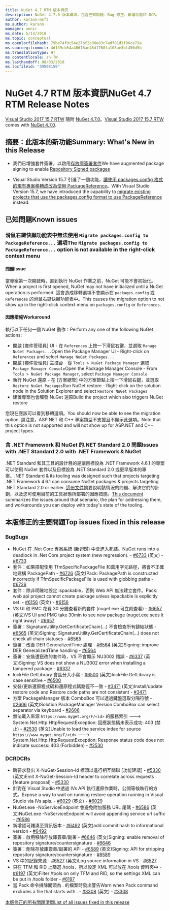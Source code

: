 ```yaml
---
title: NuGet 4.7 RTM 版本資訊
description: NuGet 4.7.0 版本資訊，包含已知問題、Bug 修正、新增功能和 DCR。
author: karann-msft
ms.author: karann
manager: unnir
ms.date: 5/14/2018
ms.topic: conceptual
ms.openlocfilehash: 79be74f9c54e27bf2c08e83c7adf81d1f96ce79a
ms.sourcegitcommit: 4d139cb54a46616ae48d1768fa108ae3bf450d5b
ms.translationtype: HT
ms.contentlocale: zh-TW
ms.lasthandoff: 08/03/2018
ms.locfileid: "39508159"
---
```

# <a name="nuget-47-rtm-release-notes"></a><span data-ttu-id="aa059-103">NuGet 4.7 RTM 版本資訊</span><span class="sxs-lookup"><span data-stu-id="aa059-103">NuGet 4.7 RTM Release Notes</span></span>

<span data-ttu-id="aa059-104">[Visual Studio 2017 15.7 RTW](https://www.visualstudio.com/news/releasenotes/vs2017-relnotes) 隨附 [NuGet 4.7.0](https://dist.nuget.org/win-x86-commandline/v4.7.0/nuget.exe)。</span><span class="sxs-lookup"><span data-stu-id="aa059-104">[Visual Studio 2017 15.7 RTW](https://www.visualstudio.com/news/releasenotes/vs2017-relnotes) comes with [NuGet 4.7.0](https://dist.nuget.org/win-x86-commandline/v4.7.0/nuget.exe).</span></span>

## <a name="summary-whats-new-in-this-release"></a><span data-ttu-id="aa059-105">摘要：此版本的新功能</span><span class="sxs-lookup"><span data-stu-id="aa059-105">Summary: What's New in this Release</span></span>

* <span data-ttu-id="aa059-106">我們已增強套件簽署，以啟用[存放庫簽署套件](https://github.com/NuGet/Home/wiki/Repository-Signatures)</span><span class="sxs-lookup"><span data-stu-id="aa059-106">We have augmented package signing to enable [Repository Signed packages](https://github.com/NuGet/Home/wiki/Repository-Signatures)</span></span>

* <span data-ttu-id="aa059-107">Visual Studio Version 15.7 引進了一個功能，[讓使用 packages.config 格式的現有專案移轉成改為使用 PackageReference](https://docs.microsoft.com/en-us/nuget/reference/migrate-packages-config-to-package-reference)。</span><span class="sxs-lookup"><span data-stu-id="aa059-107">With Visual Studio Version 15.7, we have introduced the capability to [migrate existing projects that use the packages.config format to use PackageReference](https://docs.microsoft.com/en-us/nuget/reference/migrate-packages-config-to-package-reference) instead.</span></span>

## <a name="known-issues"></a><span data-ttu-id="aa059-108">已知問題</span><span class="sxs-lookup"><span data-stu-id="aa059-108">Known issues</span></span>

### <a name="the-migrate-packagesconfig-to-packagereference-option-is-not-available-in-the-right-click-context-menu"></a><span data-ttu-id="aa059-109">滑鼠右鍵快顯功能表中無法使用 `Migrate packages.config to PackageReference...` 選項</span><span class="sxs-lookup"><span data-stu-id="aa059-109">The `Migrate packages.config to PackageReference...` option is not available in the right-click context menu</span></span>

#### <a name="issue"></a><span data-ttu-id="aa059-110">問題</span><span class="sxs-lookup"><span data-stu-id="aa059-110">Issue</span></span>

<span data-ttu-id="aa059-111">當專案第一次開啟時，直到執行 NuGet 作業之前，NuGet 可能不會初始化。</span><span class="sxs-lookup"><span data-stu-id="aa059-111">When a project is first opened, NuGet may not have initialized until a NuGet operation is performed.</span></span> <span data-ttu-id="aa059-112">這會造成移轉選項不會顯示在 `packages.config` 或 `References` 的滑鼠右鍵快顯功能表中。</span><span class="sxs-lookup"><span data-stu-id="aa059-112">This causes the migration option to not show up in the right-click context menu on `packages.config` or `References`.</span></span>

#### <a name="workaround"></a><span data-ttu-id="aa059-113">因應措施</span><span class="sxs-lookup"><span data-stu-id="aa059-113">Workaround</span></span>

<span data-ttu-id="aa059-114">執行以下任何一個 NuGet 動作：</span><span class="sxs-lookup"><span data-stu-id="aa059-114">Perform any one of the following NuGet actions:</span></span>
* <span data-ttu-id="aa059-115">開啟 [套件管理員] UI - 在 `References` 上按一下滑鼠右鍵，並選取 `Manage NuGet Packages...`</span><span class="sxs-lookup"><span data-stu-id="aa059-115">Open the Package Manager UI - Right-click on `References` and select `Manage NuGet Packages...`</span></span>
* <span data-ttu-id="aa059-116">開啟 [套件管理員] 主控台 - 從 `Tools > NuGet Package Manager` 選取 `Package Manager Console`</span><span class="sxs-lookup"><span data-stu-id="aa059-116">Open the Package Manager Console - From `Tools > NuGet Package Manager`, select `Package Manager Console`</span></span>
* <span data-ttu-id="aa059-117">執行 NuGet 還原 - 在 [方案總管] 中的方案節點上按一下滑鼠右鍵，並選取 `Restore NuGet Packages`</span><span class="sxs-lookup"><span data-stu-id="aa059-117">Run NuGet restore - Right-click on the solution node in the Solution Explorer and select `Restore NuGet Packages`</span></span>
* <span data-ttu-id="aa059-118">建置專案也會觸發 NuGet 還原</span><span class="sxs-lookup"><span data-stu-id="aa059-118">Build the project which also triggers NuGet restore</span></span>

<span data-ttu-id="aa059-119">您現在應該可以看到移轉選項。</span><span class="sxs-lookup"><span data-stu-id="aa059-119">You should now be able to see the migration option.</span></span> <span data-ttu-id="aa059-120">請注意，ASP.NET 和 C++ 專案類型不支援且不顯示此選項。</span><span class="sxs-lookup"><span data-stu-id="aa059-120">Note that this option is not supported and will not show up for ASP.NET and C++ project types.</span></span>

### <a name="issues-with-net-standard-20-with-net-framework--nuget"></a><span data-ttu-id="aa059-121">含 .NET Framework 和 NuGet 的.NET Standard 2.0 問題</span><span class="sxs-lookup"><span data-stu-id="aa059-121">Issues with .NET Standard 2.0 with .NET Framework & NuGet</span></span>

<span data-ttu-id="aa059-122">.NET Standard 和其工具的設計目的是讓目標設為 .NET Framework 4.6.1 的專案可以使用 NuGet 套件以及目標設為 .NET Standard 2.0 或更早版本的專案。</span><span class="sxs-lookup"><span data-stu-id="aa059-122">.NET Standard & its tooling was designed such that projects targeting .NET Framework 4.6.1 can consume NuGet packages & projects targeting .NET Standard 2.0 or earlier.</span></span> <span data-ttu-id="aa059-123">[這份文件](https://github.com/dotnet/standard/issues/481)摘要說明該情況的問題、解決它們的計劃，以及您可使用目前的工具狀態所部署的因應措施。</span><span class="sxs-lookup"><span data-stu-id="aa059-123">[This document](https://github.com/dotnet/standard/issues/481) summarizes the issues around that scenario, the plan for addressing them, and workarounds you can deploy with today's state of the tooling.</span></span>

## <a name="top-issues-fixed-in-this-release"></a><span data-ttu-id="aa059-124">本版修正的主要問題</span><span class="sxs-lookup"><span data-stu-id="aa059-124">Top issues fixed in this release</span></span>

### <a name="bugs"></a><span data-ttu-id="aa059-125">Bug</span><span class="sxs-lookup"><span data-stu-id="aa059-125">Bugs</span></span>

* <span data-ttu-id="aa059-126">NuGet 在 .Net Core 專案系統 (新迴歸) 中會進入死結。</span><span class="sxs-lookup"><span data-stu-id="aa059-126">NuGet runs into a deadlock in .Net Core project system (new regression).</span></span><span data-ttu-id="aa059-127"> - [#6733](https://github.com/NuGet/Home/issues/6733) \(英文\)</span><span class="sxs-lookup"><span data-stu-id="aa059-127"> - [#6733](https://github.com/NuGet/Home/issues/6733)</span></span>
* <span data-ttu-id="aa059-128">套件：如果搭配使用 TfmSpecificPackageFile 和萬用字元路徑，將會不正確地建構 PackagePath - [#6726](https://github.com/NuGet/Home/issues/6726) \(英文\)</span><span class="sxs-lookup"><span data-stu-id="aa059-128">Pack: PackagePath is constructed incorrectly if TfmSpecificPackageFile is used with globbing paths - [#6726](https://github.com/NuGet/Home/issues/6726)</span></span>
* <span data-ttu-id="aa059-129">套件：除非明確地設定 ispackable，否則 Web API 無法建立套件。</span><span class="sxs-lookup"><span data-stu-id="aa059-129">Pack: web api project cannot create package unless ispackable is explicitly set.</span></span><span data-ttu-id="aa059-130"> - [#6156](https://github.com/NuGet/Home/issues/6156) \(英文\)</span><span class="sxs-lookup"><span data-stu-id="aa059-130"> - [#6156](https://github.com/NuGet/Home/issues/6156)</span></span>
* <span data-ttu-id="aa059-131">VS UI 和 PMC 花費 30 分鐘查看新的套件 (nuget.exe 可立刻查看) - [#6657](https://github.com/NuGet/Home/issues/6657) \(英文\)</span><span class="sxs-lookup"><span data-stu-id="aa059-131">VS UI and PMC take 30min to see new package (nuget.exe sees it right away) - [#6657](https://github.com/NuGet/Home/issues/6657)</span></span>
* <span data-ttu-id="aa059-132">簽署：SignatureUtility.GetCertificateChain(...) 不會檢查所有鏈結狀態 - [#6565](https://github.com/NuGet/Home/issues/6565) \(英文\)</span><span class="sxs-lookup"><span data-stu-id="aa059-132">Signing:  SignatureUtility.GetCertificateChain(...) does not check all chain statuses - [#6565](https://github.com/NuGet/Home/issues/6565)</span></span>
* <span data-ttu-id="aa059-133">簽署：改善 DER GeneralizedTime 處理 - [#6564](https://github.com/NuGet/Home/issues/6564) \(英文\)</span><span class="sxs-lookup"><span data-stu-id="aa059-133">Signing:  improve DER GeneralizedTime handling - [#6564](https://github.com/NuGet/Home/issues/6564)</span></span>
* <span data-ttu-id="aa059-134">簽署：安裝遭竄改的套件時，VS 不會顯示 NU3002 錯誤 - [#6337](https://github.com/NuGet/Home/issues/6337) \(英文\)</span><span class="sxs-lookup"><span data-stu-id="aa059-134">Signing: VS does not show a NU3002 error when installing a tampered package - [#6337](https://github.com/NuGet/Home/issues/6337)</span></span>
* <span data-ttu-id="aa059-135">lockFile.GetLibrary 會區分大小寫 - [#6500](https://github.com/NuGet/Home/issues/6500) \(英文\)</span><span class="sxs-lookup"><span data-stu-id="aa059-135">lockFile.GetLibrary is case sensitive - [#6500](https://github.com/NuGet/Home/issues/6500)</span></span>
* <span data-ttu-id="aa059-136">安裝/更新還原程式碼和還原程式碼路徑不一致 - [#3471](https://github.com/NuGet/Home/issues/3471) \(英文\)</span><span class="sxs-lookup"><span data-stu-id="aa059-136">Install/update restore code and Restore code paths are not consistent - [#3471](https://github.com/NuGet/Home/issues/3471)</span></span>
* <span data-ttu-id="aa059-137">方案 PackageManager 版本 ComboBox 可以透過鍵盤選取分隔符號 - [#2606](https://github.com/NuGet/Home/issues/2606) \(英文\)</span><span class="sxs-lookup"><span data-stu-id="aa059-137">Solution PackageManager Version ComboBox can select separator via keyboard - [#2606](https://github.com/NuGet/Home/issues/2606)</span></span>
* <span data-ttu-id="aa059-138">無法載入來源 `https://www.myget.org/F/<id>` 的服務索引 ---> System.Net.Http.HttpRequestException: 回應狀態碼未表示成功: 403 (禁止) - [#2530](https://github.com/NuGet/Home/issues/2530) \(英文\)</span><span class="sxs-lookup"><span data-stu-id="aa059-138">Unable to load the service index for source `https://www.myget.org/F/<id>` ---> System.Net.Http.HttpRequestException: Response status code does not indicate success: 403 (Forbidden) - [#2530](https://github.com/NuGet/Home/issues/2530)</span></span>

### <a name="dcrs"></a><span data-ttu-id="aa059-139">DCR</span><span class="sxs-lookup"><span data-stu-id="aa059-139">DCRs</span></span>

* <span data-ttu-id="aa059-140">跨要求發出 X-NuGet-Session-Id 標頭以進行相互關聯 [功能建議] - [#5330](https://github.com/NuGet/Home/issues/5330) \(英文\)</span><span class="sxs-lookup"><span data-stu-id="aa059-140">Emit X-NuGet-Session-Id header to correlate across requests [feature proposal] - [#5330](https://github.com/NuGet/Home/issues/5330)</span></span>
* <span data-ttu-id="aa059-141">針對在 Visual Studio 中透過 IVs API 執行還原作業時，公開等候執行的方式。</span><span class="sxs-lookup"><span data-stu-id="aa059-141">Expose a way to wait on running restore operation running in Visual Studio via IVs apis.</span></span><span data-ttu-id="aa059-142"> - [#6029](https://github.com/NuGet/Home/issues/6029) \(英文\)</span><span class="sxs-lookup"><span data-stu-id="aa059-142"> - [#6029](https://github.com/NuGet/Home/issues/6029)</span></span>
* <span data-ttu-id="aa059-143">NuGet.exe -NoServiceEndpoint 會避免附加服務 URL 尾碼 - [#6586](https://github.com/NuGet/Home/issues/6586) \(英文\)</span><span class="sxs-lookup"><span data-stu-id="aa059-143">NuGet.exe -NoServiceEndpoint will avoid appending service url suffix - [#6586](https://github.com/NuGet/Home/issues/6586)</span></span>
* <span data-ttu-id="aa059-144">新增認可雜湊至資訊版本 - [#6492](https://github.com/NuGet/Home/issues/6492) \(英文\)</span><span class="sxs-lookup"><span data-stu-id="aa059-144">add commit hash to informational version - [#6492](https://github.com/NuGet/Home/issues/6492)</span></span>
* <span data-ttu-id="aa059-145">簽署：啟用移除存放庫簽章/副署 - [#6646](https://github.com/NuGet/Home/issues/6646) \(英文\)</span><span class="sxs-lookup"><span data-stu-id="aa059-145">Signing:  enable removal of repository signature/countersignature - [#6646](https://github.com/NuGet/Home/issues/6646)</span></span>
* <span data-ttu-id="aa059-146">簽署：刪除存放庫簽章/副署的 API - [#6589](https://github.com/NuGet/Home/issues/6589) \(英文\)</span><span class="sxs-lookup"><span data-stu-id="aa059-146">Signing:  API for stripping repository signature/countersignature - [#6589](https://github.com/NuGet/Home/issues/6589)</span></span>
* <span data-ttu-id="aa059-147">VS 中的記錄來源 - [#6527](https://github.com/NuGet/Home/issues/6527) \(英文\)</span><span class="sxs-lookup"><span data-stu-id="aa059-147">Log source information in VS - [#6527](https://github.com/NuGet/Home/issues/6527)</span></span>
* <span data-ttu-id="aa059-148">只在 TFM 和 RID 上篩選 /tools，所以設定 XML 可以放在 /tools 資料夾中 - [#6197](https://github.com/NuGet/Home/issues/6197) \(英文\)</span><span class="sxs-lookup"><span data-stu-id="aa059-148">Filter /tools on only TFM and RID, so the settings XML can be put in /tools folder - [#6197](https://github.com/NuGet/Home/issues/6197)</span></span>
* <span data-ttu-id="aa059-149">當 Pack 命令排除開頭為 . 的檔案時發出警告</span><span class="sxs-lookup"><span data-stu-id="aa059-149">Warn when Pack command excludes a file that starts with .</span></span><span data-ttu-id="aa059-150">  - [#3308](https://github.com/NuGet/Home/issues/3308) \(英文\)</span><span class="sxs-lookup"><span data-stu-id="aa059-150">  - [#3308](https://github.com/NuGet/Home/issues/3308)</span></span>

[<span data-ttu-id="aa059-151">本版修正的所有問題清單</span><span class="sxs-lookup"><span data-stu-id="aa059-151">List of all issues fixed in this release</span></span>](https://github.com/NuGet/Home/issues?q=is%3Aissue+is%3Aclosed+milestone%3A%224.7")
